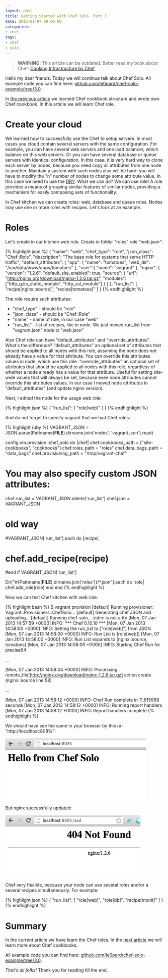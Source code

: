 ```yaml
---
layout: post
title: Getting Started with Chef Solo. Part 3
date: 2013-01-07 00:00:00
categories:
- chef
tags:
- chef
- solo
---
```


> **WARNING**: This article can be outdated. Better read my book about Chef: [Cooking Infrastructure by Chef](http://chef.leopard.in.ua/)

Hello my dear friends. Today we will continue talk about Chef Solo. All example code you can find here: [github.com/le0pard/chef-solo-example/tree/3.0](https://github.com/le0pard/chef-solo-example/tree/3.0).

In [the previous article](/2013/01/05/chef-solo-getting-started-part-2/) we learned Chef cookbook structure and wrote own Chef cookbook. In this article we will learn Chef role.

# Create your cloud

We learned how to successfully use the Chef to setup servers. In most cases you cloud contain several servers with the same configuration. For example, you can have several web servers and one load balancer, which balance on this web servers. Or you can have several database or queue servers with identical configuration. In this case, it is very hard way to clone each server by nodes, because you need copy all attributes from one node to another. Maintain a system with such nodes also will be hard: you will have to modify the "n" number of nodes to change some attribute value. In this case we need to use the [DRY](http://en.wikipedia.org/wiki/Don't_repeat_yourself). What we can do? We can use role! A role provides a means of grouping similar features of similar nodes, providing a mechanism for easily composing sets of functionality.

In Chef kitchen we can create roles: web, database and queue roles. Nodes may use one or more roles with recipes. Let's look at an example.

# Roles

Let's create in our kitchen web role. Create in folder "roles" role "web.json":

{% highlight json %}
{
  "name": "web",
  "chef_type": "role",
  "json_class": "Chef::Role",
  "description": "The base role for systems that serve HTTP traffic",
  "default_attributes": {
    "app": {
      "name": "tomatoes",
      "web_dir": "/var/data/www/apps/tomatoes"
    },
    "user":{
      "name": "vagrant"
    },
    "nginx": {
      "version": "1.2.6",
      "default_site_enabled": true,
      "source": {
        "url": "http://nginx.org/download/nginx-1.2.6.tar.gz",
        "modules": ["http_gzip_static_module", "http_ssl_module"]
      }
    }
  },
  "run_list": [
    "recipe[nginx::source]",
    "recipe[tomatoes]"
  ]
}
{% endhighlight %}

The role require such attributes:

 * "chef\_type" - should be "role"
 * "json\_class" - should be "Chef::Role"
 * "name" - name of role, in our case "web"
 * "run\_list" - list of recipes, like in node. We just moved run\_list from "vagrant.json" node to "web.json"

Also Chef role can have "default\_attributes" and "override\_attributes". What's the difference? "default\_attributes" an optional set of attributes that should be applied to all nodes with this role, assuming the node does not already have a value for that attribute. You can override this attributes values in node, which use this role. "override\_attributes" an optional set of attributes that should be applied to all nodes with this role, regardless of whether a node already has a value for that attribute. Useful for setting site-wide values that will always be set, because even node attributes cannot override this attributes values. In our case I moved node attributes in "default\_attributes" (and update nginx version).

Next, I edited the node for the usage web role:

{% highlight json %}
{
  "run_list": [
    "role[web]"
  ]
}
{% endhighlight %}

And do not forget to specify vagrant that we had Chef roles:

{% highlight ruby %}
VAGRANT_JSON = JSON.parse(Pathname(__FILE__).dirname.join('nodes', 'vagrant.json').read)

config.vm.provision :chef_solo do |chef|
   chef.cookbooks_path = ["site-cookbooks", "cookbooks"]
   chef.roles_path = "roles"
   chef.data_bags_path = "data_bags"
   chef.provisioning_path = "/tmp/vagrant-chef"

   # You may also specify custom JSON attributes:

   chef.run_list = VAGRANT_JSON.delete('run_list')
   chef.json = VAGRANT_JSON
   # old way
   #VAGRANT_JSON['run_list'].each do |recipe|
   # chef.add_recipe(recipe)
   #end if VAGRANT_JSON['run_list']

   Dir["#{Pathname(__FILE__).dirname.join('roles')}/*.json"].each do |role|
     chef.add_role(role)
   end
end
{% endhighlight %}

Now we can test Chef kitchen with web role:

{% highlight bash %}
$ vagrant provision
[default] Running provisioner: Vagrant::Provisioners::ChefSolo...
[default] Generating chef JSON and uploading...
[default] Running chef-solo...
stdin: is not a tty
[Mon, 07 Jan 2013 14:57:59 +0000] INFO: *** Chef 0.10.10 ***
[Mon, 07 Jan 2013 14:58:00 +0000] INFO: Setting the run_list to ["role[web]"] from JSON
[Mon, 07 Jan 2013 14:58:00 +0000] INFO: Run List is [role[web]]
[Mon, 07 Jan 2013 14:58:00 +0000] INFO: Run List expands to [nginx::source, tomatoes]
[Mon, 07 Jan 2013 14:58:00 +0000] INFO: Starting Chef Run for precise64

...

[Mon, 07 Jan 2013 14:58:04 +0000] INFO: Processing remote_file[http://nginx.org/download/nginx-1.2.6.tar.gz] action create (nginx::source line 58)

...

[Mon, 07 Jan 2013 14:58:12 +0000] INFO: Chef Run complete in 11.615968 seconds
[Mon, 07 Jan 2013 14:58:12 +0000] INFO: Running report handlers
[Mon, 07 Jan 2013 14:58:12 +0000] INFO: Report handlers complete
{% endhighlight %}

We should have see the same in your browser by this url "http://localhost:8085/":

<a href="/assets/images/chef/nginx2.png"><img src="/assets/images/chef/nginx2.png" alt="nginx" title="nginx" width="448" height="195" class="aligncenter" /></a>

But nginx successfully updated:

<a href="/assets/images/chef/nginx3.png"><img src="/assets/images/chef/nginx3.png" alt="nginx" title="nginx" width="430" height="196" class="aligncenter" /></a>

Chef very flexible, because your node can use several roles and/or a several recipes simultaneously. For example:

{% highlight json %}
{
  "run_list": [
    "role[web]",
    "role[db]",
    "recipe[monit]"
  ]
}
{% endhighlight %}

# Summary

In the current article we have learn the Chef roles. In the [next article](/2013/01/12/chef-solo-getting-started-part-4/) we will learn more about Chef cookbooks.

All example code you can find here: [github.com/le0pard/chef-solo-example/tree/3.0](https://github.com/le0pard/chef-solo-example/tree/3.0).

*That’s all folks!* Thank you for reading till the end.
